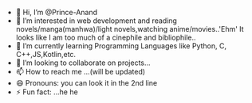 - 👋 Hi, I’m @Prince-Anand
- 👀 I’m interested in web development and reading novels/manga(manhwa)/light novels,watching anime/movies..'Ehm' It looks like I am too much of a cinephile and bibliophile..
- 🌱 I’m currently learning Programming Languages like Python, C, C++,JS,Kotlin,etc.
- 💞️ I’m looking to collaborate on projects...
- 📫 How to reach me ...(will be updated)
- 😄 Pronouns: you can look it in the 2nd line
- ⚡ Fun fact: ...he he

<!---
Prince-Anand/Prince-Anand is a ✨ special ✨ repository because its `README.md` (this file) appears on your GitHub profile.
You can click the Preview link to take a look at your changes.
--->

